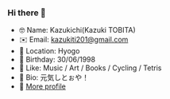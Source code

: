 ### Hi there 👋

- 🤓 Name: Kazukichi(Kazuki TOBITA)
- ✉️ Email: kazukiti201@gmail.com
- 📍 Location: Hyogo
- 🎂 Birthday: 30/06/1998
- 💖 Like: Music / Art / Books / Cycling / Tetris
- 📜 Bio: 元気しとぉや！
- 👀 [More profile](https://tyokinuhata.github.io/)
